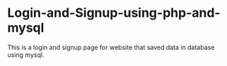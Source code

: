 # Login-and-Signup-using-php-and-mysql
This is a login and signup page for website that saved data in database using mysql.
